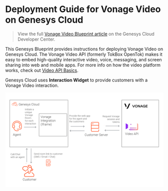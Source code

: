# Deployment Guide for Vonage Video on Genesys Cloud

> View the full [Vonage Video Blueprint article](https://developer.mypurecloud.com/blueprints/vonage-video-blueprint/) on the Genesys Cloud Developer Center.

This Genesys Blueprint provides instructions for deploying Vonage Video on Genesys Cloud. The Vonage Video API (formerly TokBox OpenTok) makes it easy to embed high-quality interactive video, voice, messaging, and screen sharing into web and mobile apps. For more info on how the video platform works, check out [Video API Basics](https://tokbox.com/developer/guides/basics/).

Genesys Cloud uses **Interaction Widget** to provide customers with a Vonage Video interaction.

![Flowchart](blueprint/images/flowchart.png "Flowchart")
